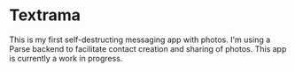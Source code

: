 Textrama
========

This is my first self-destructing messaging app with photos. 
I'm using a Parse backend to facilitate contact creation and sharing of photos. 
This app is currently a work in progress. 
